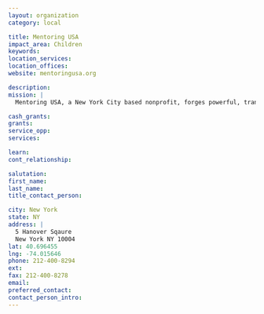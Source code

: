 ```yaml
---
layout: organization
category: local

title: Mentoring USA
impact_area: Children
keywords: 
location_services: 
location_offices: 
website: mentoringusa.org

description: 
mission: |
  Mentoring USA, a New York City based nonprofit, forges powerful, transformative connections for young people through the advocacy and involvement of mentors. Using a one-to-one site-based model, our trained mentors inspire by example and model positive life choices.

cash_grants: 
grants: 
service_opp: 
services: 

learn: 
cont_relationship: 

salutation: 
first_name: 
last_name: 
title_contact_person: 

city: New York
state: NY
address: |
  5 Hanover Sqaure     
  New York NY 10004
lat: 40.696455
lng: -74.015646
phone: 212-400-8294
ext: 
fax: 212-400-8278
email: 
preferred_contact: 
contact_person_intro: 
---
```

